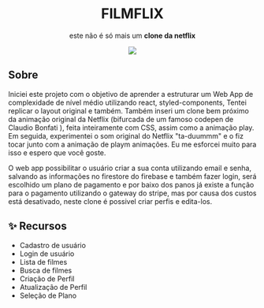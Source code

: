 <div align="center">
<h1>FILMFLIX</h1>
  <p> este não é só mais um <strong>clone da netflix</strong> </p>
 </div>
<div align="center">
  <img src="https://user-images.githubusercontent.com/80063365/156101769-1b113876-e767-463e-93bb-7a1a437b5912.jpg" />
</div>
<h2 id="About">Sobre</h2>
<p>Iniciei este projeto com o objetivo de aprender a estruturar um Web App de complexidade de nível médio utilizando react, styled-components, Tentei replicar o layout original e também. Também inseri um clone bem próximo da animação original da Netflix (bifurcada de um famoso codepen de Claudio Bonfati ), feita inteiramente com CSS, assim como a animação play. Em seguida, experimentei o som original do Netflix "ta-duummm" e o fiz tocar junto com a animação de playm animações.
Eu me esforcei muito para isso e espero que você goste.</p>

<p>O web app possibilitar o usuário criar a sua conta utilizando email e senha, salvando as informações no firestore do firebase e também fazer login, será escolhido um plano de pagamento e por baixo dos panos já existe a função para o pagamento utilizando o gateway do stripe, mas por causa dos custos está desativado, neste clone é possivel criar perfis e edita-los.</p>

## 	:sparkles: Recursos
<ul>
  <li>Cadastro de usuário</li>
  <li>Login de usuário</li>
  <li>Lista de filmes</li>
  <li>Busca de filmes</li>
  <li>Criação de Perfil</li>
  <li>Atualização de Perfil</li>
  <li>Seleção de Plano</li>
 </ul>
